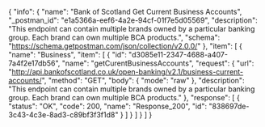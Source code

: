 {
  "info": {
    "name": "Bank of Scotland Get Current Business Accounts",
    "_postman_id": "e1a5366a-eef6-4a2e-94cf-01f7e5d05569",
    "description": "This endpoint can contain multiple brands owned by a particular banking group. Each brand can own multiple BCA products.",
    "schema": "https://schema.getpostman.com/json/collection/v2.0.0/"
  },
  "item": [
    {
      "name": "Business",
      "item": [
        {
          "id": "d3085e11-2347-4688-a407-7a4f2e17db56",
          "name": "getCurentBusinessAccounts",
          "request": {
            "url": "http://api.bankofscotland.co.uk/open-banking/v2.1/business-current-accounts/",
            "method": "GET",
            "body": {
              "mode": "raw"
            },
            "description": "This endpoint can contain multiple brands owned by a particular banking group. Each brand can own multiple BCA products."
          },
          "response": [
            {
              "status": "OK",
              "code": 200,
              "name": "Response_200",
              "id": "838697de-3c43-4c3e-8ad3-c89bf3f3f1d8"
            }
          ]
        }
      ]
    }
  ]
}
